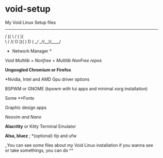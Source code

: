 # void-setup
My Void Linux Setup files

 _  _   __  __  ____ 
/ )( \ /  \(  )(    \
\ \/ /(  O ))(  ) D (
 \__/  \__/(__)(____/
 
 
* Network Manager *

*Void Multilib + Nonfree + Multilib NonFree repos*

**Ungoogled Chromium or Firefox**

*Nvidia, Intel and AMD Gpu driver options

BSPWM or GNOME
(bpswm with tui apps and minimal xorg installation)

Some **Fonts

Graphic design apps

*Neovim and Nano*

**Alacritty** or Kitty Terminal Emulator

**Alsa, bluez** ; *(optional) tlp and ufw


_You can see some files about my Void Linux installation
if you wanna see or take somethings, you can do ^^
